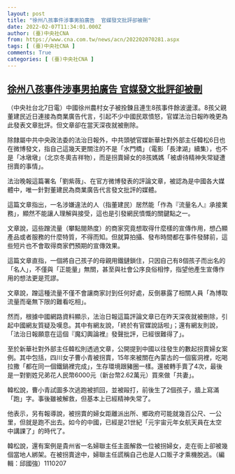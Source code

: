 ```yaml
---
layout: post
title: "徐州八孩事件涉事男拍廣告  官媒發文批評卻被刪"
date: 2022-02-07T11:34:01.000Z
author: (臺)中央社CNA
from: https://www.cna.com.tw/news/acn/202202070281.aspx
tags: [ (臺)中央社CNA ]
comments: True
categories: [ (臺)中央社CNA ]
---
```

<!--1644233641000-->
[徐州八孩事件涉事男拍廣告  官媒發文批評卻被刪](https://www.cna.com.tw/news/acn/202202070281.aspx)
------

<div>
<div></div><div><p>（中央社台北7日電）中國徐州農村女子被拴鍊且連生8孩事件餘波盪漾。8孩父親董建民近日連接為商業廣告代言，引起不少中國民眾憤怒，官媒法治日報昨晚更為此發表文章批評。但文章卻在當天深夜就被刪除。</p><p>除隸屬中共中央政法委的法治日報外，中共頭號官媒新華社對外部主任韓松6日也在微博發文，指自己這幾天更關注的不是「水門橋」（電影「長津湖」續集），也不是「冰墩墩」（北京冬奧吉祥物），而是拐賣婦女的8孩媽媽「被虐待精神失常疑遭拐賣的事情」。</p><p>法治晚報這篇署名「劉紫薇」、在官方微博發表的評論文章，被認為是中國各大媒體中，唯一針對董建民為商業廣告代言發文批評的媒體。</p><p>這篇文章指出，一名涉嫌違法的人（指董建民）居然能「作為『流量名人』承接業務」，顯然不能讓人理解與接受，這也是引發網民憤慨的關鍵點之一。</p><p>文章說，這些蹭流量（攀點閱熱度）的商家究竟想取得什麼樣的宣傳作用，想凸顯產品或者服務的什麼特質，不得而知。但就算拍攝、發布時間都在事件發酵前，這些短片也不會取得商家們預期的宣傳效果。</p><p>這篇文章直指，一個將自己孩子的母親用鐵鏈鎖住，只因自己有8個孩子而出名的「名人」，不僅與「正能量」無關，甚至與社會公序良俗相悖，指望他產生宣傳作用的想法更是荒謬。</p><p>文章說，蹭這種流量不僅不會讓商家討到任何好處，反倒暴露了相關人員「為博取流量而毫無下限的難看吃相」。</p><p>然而，根據中國網路資料顯示，法治日報這篇評論文章已在昨天深夜就被刪除，引起中國網友質疑及嘆息。其中有網友說，「終於有官媒說話啦」；還有網友則說，「法治日報願意在這個『魔幻輿論裡』發聲批評，已經很難得了」。</p><p>至於新華社對外部主任韓松則透過文章，公開提到中國以往發生的數起拐賣婦女案例。其中包括，四川女子曹小青被拐賣，15年來被關在內蒙古的一個窖洞裡，吃喝拉撒「都在同一個鐵鍋裡完成」，生存環境跟豬圈一樣。還被轉手賣了4次，最後是一對劉姓兄弟花人民幣6000元（新台幣2.62萬元）買來做「共妻」。</p><p>韓松說，曹小青試圖多次逃跑被抓回，並被毆打，前後生了2個孩子，牆上寫滿「跑」字。事後雖被解救，但基本上已經精神失常了。</p><p>他表示，另有報導說，被拐賣的婦女距離派出所、鄉政府可能就幾百公尺、一公里，但就是跑不出去。如今的中國，已經是21世紀「元宇宙元年女航天員在太空中講課了」的時代了。</p><p>韓松說，還有案例是貴州省一名婦聯主任主面解救一位被拐婦女，走在街上卻被幾個當地人綁架。在被拐賣途中，婦聯主任謊稱自己也是人口販子才乘機脫逃。（編輯：邱國強）1110207</p></div>
</div>
